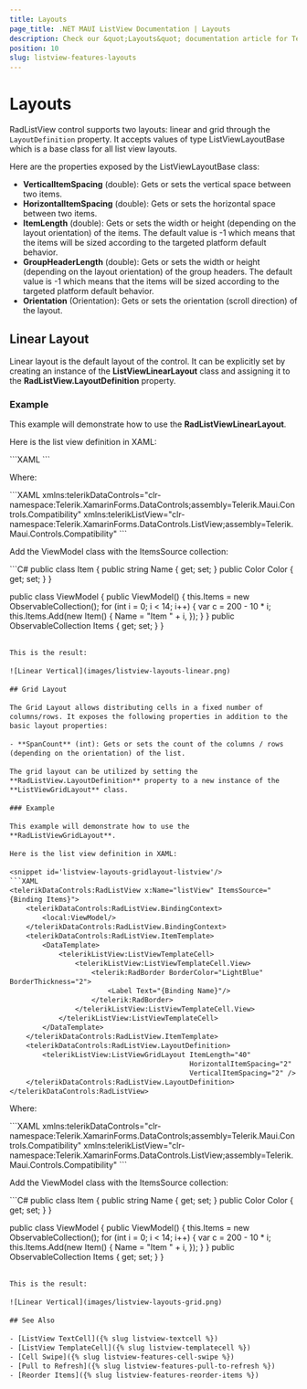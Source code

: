 ```yaml
---
title: Layouts
page_title: .NET MAUI ListView Documentation | Layouts
description: Check our &quot;Layouts&quot; documentation article for Telerik ListView for .NET MAUI control.
position: 10
slug: listview-features-layouts
---
```


# Layouts

RadListView control supports two layouts: linear and grid through the `LayoutDefinition` property. It accepts values of type ListViewLayoutBase which is a base class for all list view layouts. 

Here are the properties exposed by the ListViewLayoutBase class: 

- **VerticalItemSpacing** (double): Gets or sets the vertical space between two items.
- **HorizontalItemSpacing** (double): Gets or sets the horizontal space between two items.
- **ItemLength** (double): Gets or sets the width or height (depending on the layout orientation) of the items. The default value is -1 which means that the items will be sized according to the targeted platform default behavior.
- **GroupHeaderLength** (double): Gets or sets the width or height (depending on the layout orientation) of the group headers. The default value is -1 which means that the items will be sized according to the targeted platform default behavior.
- **Orientation** (Orientation): Gets or sets the orientation (scroll direction) of the layout.

## Linear Layout

Linear layout is the default layout of the control. It can be explicitly set by creating an instance of the **ListViewLinearLayout** class and assigning it to the **RadListView.LayoutDefinition** property.

### Example

This example will demonstrate how to use the **RadListViewLinearLayout**.

Here is the list view definition in XAML:

<snippet id='listview-layouts-linearlayout-listview'/>
```XAML
<telerikDataControls:RadListView x:Name="listView" 
								 ItemsSource="{Binding Items}">
	<telerikDataControls:RadListView.BindingContext>
		<local:ViewModel/>
	</telerikDataControls:RadListView.BindingContext>
	<telerikDataControls:RadListView.ItemTemplate>
		<DataTemplate>
			<telerikListView:ListViewTemplateCell>
				<telerikListView:ListViewTemplateCell.View>
					<telerik:RadBorder BorderColor="LightBlue" BorderThickness="2">
						<Label Text="{Binding Name}"/>
					</telerik:RadBorder>
				</telerikListView:ListViewTemplateCell.View>
			</telerikListView:ListViewTemplateCell>
		</DataTemplate>
	</telerikDataControls:RadListView.ItemTemplate>
	<telerikDataControls:RadListView.LayoutDefinition>
		<telerikListView:ListViewLinearLayout ItemLength="40" VerticalItemSpacing="2" />
	</telerikDataControls:RadListView.LayoutDefinition>
</telerikDataControls:RadListView>
```

Where:

<snippet id='xmlns-teleriklistview'/>
```XAML
xmlns:telerikDataControls="clr-namespace:Telerik.XamarinForms.DataControls;assembly=Telerik.Maui.Controls.Compatibility"
xmlns:telerikListView="clr-namespace:Telerik.XamarinForms.DataControls.ListView;assembly=Telerik.Maui.Controls.Compatibility"
```

Add the ViewModel class with the ItemsSource collection:

<snippet id='listview-layouts-linearlayout-source'/>
```C#
public class Item
{
	public string Name { get; set; }
	public Color Color { get; set; }
}
	
public class ViewModel
{
	public ViewModel()
	{
		this.Items = new ObservableCollection<Item>();
		for (int i = 0; i < 14; i++)
		{
			var c = 200 - 10 * i;
			this.Items.Add(new Item() { Name = "Item " + i, });
		}
	}
	public ObservableCollection<Item> Items { get; set; }
}
```

This is the result:

![Linear Vertical](images/listview-layouts-linear.png)

## Grid Layout

The Grid Layout allows distributing cells in a fixed number of columns/rows. It exposes the following properties in addition to the basic layout properties:

- **SpanCount** (int): Gets or sets the count of the columns / rows (depending on the orientation) of the list. 

The grid layout can be utilized by setting the **RadListView.LayoutDefinition** property to a new instance of the **ListViewGridLayout** class.

### Example

This example will demonstrate how to use the **RadListViewGridLayout**.

Here is the list view definition in XAML:

<snippet id='listview-layouts-gridlayout-listview'/>
```XAML
<telerikDataControls:RadListView x:Name="listView" ItemsSource="{Binding Items}">
	<telerikDataControls:RadListView.BindingContext>
		<local:ViewModel/>
	</telerikDataControls:RadListView.BindingContext>
	<telerikDataControls:RadListView.ItemTemplate>
		<DataTemplate>
			<telerikListView:ListViewTemplateCell>
				<telerikListView:ListViewTemplateCell.View>
					<telerik:RadBorder BorderColor="LightBlue" BorderThickness="2">
						<Label Text="{Binding Name}"/>
					</telerik:RadBorder>
				</telerikListView:ListViewTemplateCell.View>
			</telerikListView:ListViewTemplateCell>
		</DataTemplate>
	</telerikDataControls:RadListView.ItemTemplate>
	<telerikDataControls:RadListView.LayoutDefinition>
		<telerikListView:ListViewGridLayout ItemLength="40" 
											HorizontalItemSpacing="2" 
											VerticalItemSpacing="2" />
	</telerikDataControls:RadListView.LayoutDefinition>
</telerikDataControls:RadListView>
```

Where:

<snippet id='xmlns-teleriklistview'/>
```XAML
xmlns:telerikDataControls="clr-namespace:Telerik.XamarinForms.DataControls;assembly=Telerik.Maui.Controls.Compatibility"
xmlns:telerikListView="clr-namespace:Telerik.XamarinForms.DataControls.ListView;assembly=Telerik.Maui.Controls.Compatibility"
```

Add the ViewModel class with the ItemsSource collection:

<snippet id='listview-layouts-gridlayout-source'/>
```C#
public class Item
{
	public string Name { get; set; }
	public Color Color { get; set; }
}
	
public class ViewModel
{
	public ViewModel()
	{
		this.Items = new ObservableCollection<Item>();
		for (int i = 0; i < 14; i++)
		{
			var c = 200 - 10 * i;
			this.Items.Add(new Item() { Name = "Item " + i, });
		}
	}
	public ObservableCollection<Item> Items { get; set; }
}
```

This is the result:

![Linear Vertical](images/listview-layouts-grid.png)

## See Also

- [ListView TextCell]({% slug listview-textcell %})
- [ListView TemplateCell]({% slug listview-templatecell %})
- [Cell Swipe]({% slug listview-features-cell-swipe %})
- [Pull to Refresh]({% slug listview-features-pull-to-refresh %})
- [Reorder Items]({% slug listview-features-reorder-items %})